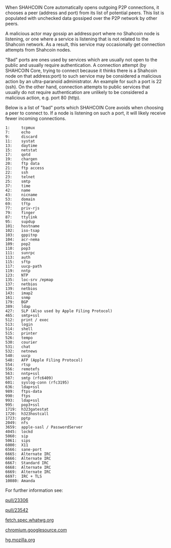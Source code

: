 When SHAHCOIN Core automatically opens outgoing P2P connections, it chooses
a peer (address and port) from its list of potential peers. This list is
populated with unchecked data gossiped over the P2P network by other peers.

A malicious actor may gossip an address:port where no Shahcoin node is listening,
or one where a service is listening that is not related to the Shahcoin network.
As a result, this service may occasionally get connection attempts from Shahcoin
nodes.

"Bad" ports are ones used by services which are usually not open to the public
and usually require authentication. A connection attempt (by SHAHCOIN Core,
trying to connect because it thinks there is a Shahcoin node on that
address:port) to such service may be considered a malicious action by an
ultra-paranoid administrator. An example for such a port is 22 (ssh). On the
other hand, connection attempts to public services that usually do not require
authentication are unlikely to be considered a malicious action,
e.g. port 80 (http).

Below is a list of "bad" ports which SHAHCOIN Core avoids when choosing a peer to
connect to. If a node is listening on such a port, it will likely receive fewer
incoming connections.

    1:     tcpmux
    7:     echo
    9:     discard
    11:    systat
    13:    daytime
    15:    netstat
    17:    qotd
    19:    chargen
    20:    ftp data
    21:    ftp access
    22:    ssh
    23:    telnet
    25:    smtp
    37:    time
    42:    name
    43:    nicname
    53:    domain
    69:    tftp
    77:    priv-rjs
    79:    finger
    87:    ttylink
    95:    supdup
    101:   hostname
    102:   iso-tsap
    103:   gppitnp
    104:   acr-nema
    109:   pop2
    110:   pop3
    111:   sunrpc
    113:   auth
    115:   sftp
    117:   uucp-path
    119:   nntp
    123:   NTP
    135:   loc-srv /epmap
    137:   netbios
    139:   netbios
    143:   imap2
    161:   snmp
    179:   BGP
    389:   ldap
    427:   SLP (Also used by Apple Filing Protocol)
    465:   smtp+ssl
    512:   print / exec
    513:   login
    514:   shell
    515:   printer
    526:   tempo
    530:   courier
    531:   chat
    532:   netnews
    540:   uucp
    548:   AFP (Apple Filing Protocol)
    554:   rtsp
    556:   remotefs
    563:   nntp+ssl
    587:   smtp (rfc6409)
    601:   syslog-conn (rfc3195)
    636:   ldap+ssl
    989:   ftps-data
    990:   ftps
    993:   ldap+ssl
    995:   pop3+ssl
    1719:  h323gatestat
    1720:  h323hostcall
    1723:  pptp
    2049:  nfs
    3659:  apple-sasl / PasswordServer
    4045:  lockd
    5060:  sip
    5061:  sips
    6000:  X11
    6566:  sane-port
    6665:  Alternate IRC
    6666:  Alternate IRC
    6667:  Standard IRC
    6668:  Alternate IRC
    6669:  Alternate IRC
    6697:  IRC + TLS
    10080: Amanda

For further information see:

[pull/23306](https://github.com/SHAHCoinvip/shahcoin/pull/23306#issuecomment-947516736)

[pull/23542](https://github.com/SHAHCoinvip/shahcoin/pull/23542)

[fetch.spec.whatwg.org](https://fetch.spec.whatwg.org/#port-blocking)

[chromium.googlesource.com](https://chromium.googlesource.com/chromium/src.git/+/refs/heads/main/net/base/port_util.cc)

[hg.mozilla.org](https://hg.mozilla.org/mozilla-central/file/tip/netwerk/base/nsIOService.cpp)
